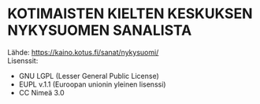 # KOTIMAISTEN KIELTEN KESKUKSEN NYKYSUOMEN SANALISTA
Lähde: https://kaino.kotus.fi/sanat/nykysuomi/  
Lisenssit:
- GNU LGPL (Lesser General Public License)
- EUPL v.1.1 (Euroopan unionin yleinen lisenssi)
- CC Nimeä 3.0
